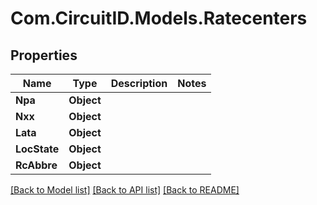 
# Com.CircuitID.Models.Ratecenters

## Properties

Name | Type | Description | Notes
------------ | ------------- | ------------- | -------------
**Npa** | **Object** |  | 
**Nxx** | **Object** |  | 
**Lata** | **Object** |  | 
**LocState** | **Object** |  | 
**RcAbbre** | **Object** |  | 

[[Back to Model list]](../README.md#documentation-for-models)
[[Back to API list]](../README.md#documentation-for-api-endpoints)
[[Back to README]](../README.md)

